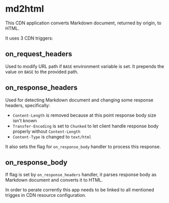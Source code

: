 # md2html

This CDN application converts Markdown document, returned by origin, to HTML.

It uses 3 CDN triggers:

## on_request_headers
Used to modify URL path if `BASE` environment variable is set. It prepends the value on `BASE` to the provided path.

## on_response_headers
Used for detecting Markdown document and changing some response headers, specifically:
- `Content-Length` is removed because at this point response body size isn't known
- `Transfer-Encoding` is set to `Chunked` to let client handle response body properly without `Content-Length`
- `Content-Type` is changed to `text/html`

It also sets the flag for `on_response_body` handler to process this response.

## on_response_body
If flag is set by `on_response_headers` handler, it parses response body as Markdown document and converts it to HTML.


In order to perate corrently this app needs to be linked to all mentioned trigges in CDN resource configuration.
